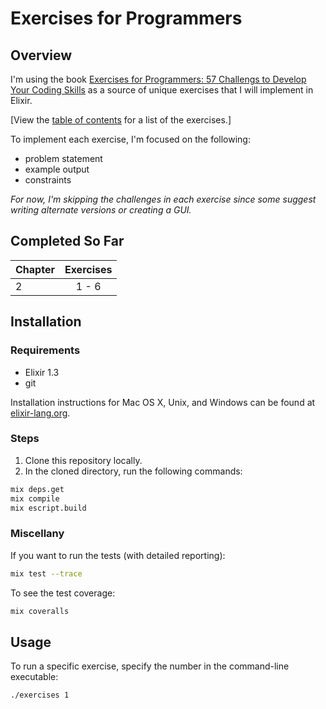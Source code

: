 # Exercises for Programmers

## Overview

I'm using the book [Exercises for Programmers: 57 Challengs to Develop Your Coding Skills](https://pragprog.com/book/bhwb/exercises-for-programmers) as a source of unique exercises that I will implement in Elixir.

[View the [table of contents](http://media.pragprog.com/titles/bhwb/TOC.pdf) for a list of the exercises.]

To implement each exercise, I'm focused on the following:

- problem statement
- example output
- constraints

*For now, I'm skipping the challenges in each exercise since some suggest writing alternate versions or creating a GUI.*

## Completed So Far

| Chapter | Exercises |
| --------|:---------:|
| 2       | 1 - 6     |

## Installation

### Requirements

- Elixir 1.3
- git

Installation instructions for Mac OS X, Unix, and Windows can be found at [elixir-lang.org](http://elixir-lang.org/install.html).

### Steps

1.  Clone this repository locally.
2.  In the cloned directory, run the following commands:

```sh
mix deps.get
mix compile
mix escript.build
```

### Miscellany

If you want to run the tests (with detailed reporting):

```sh
mix test --trace
```

To see the test coverage:

```sh
mix coveralls
```

## Usage

To run a specific exercise, specify the number in the command-line executable:

```sh
./exercises 1
```
